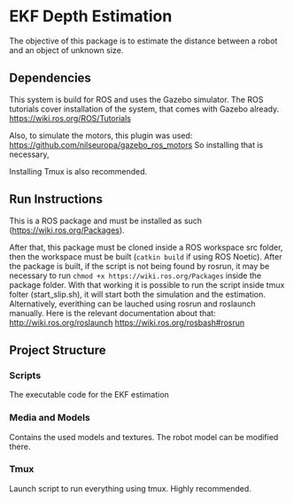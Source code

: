 # EKF Depth Estimation

The objective of this package is to estimate the distance between a robot and an object of unknown size.

## Dependencies
This system is build for ROS and uses the Gazebo simulator.
The ROS tutorials cover installation of the system, that comes with Gazebo already. https://wiki.ros.org/ROS/Tutorials

Also, to simulate the motors, this plugin was used: https://github.com/nilseuropa/gazebo_ros_motors
So installing that is necessary,

Installing Tmux is also recommended.

## Run Instructions

This is a ROS package and must be installed as such (https://wiki.ros.org/Packages).


After that, this package must be cloned inside a ROS workspace src folder, then the workspace must be built (`catkin build` if using ROS Noetic).
After the package is built, if the script is not being found by rosrun, it may be necessary to run `chmod +x https://wiki.ros.org/Packages` inside the package folder.
With that working it is possible to run the script inside tmux folter (start_slip.sh), it will start both the simulation and the estimation. Alternatively, everithing can be lauched using rosrun and roslaunch manually.
Here is the relevant documentation about that:
http://wiki.ros.org/roslaunch
https://wiki.ros.org/rosbash#rosrun


## Project Structure
### Scripts
The executable code for the EKF estimation

### Media and Models
Contains the used models and textures. The robot model can be modified there.

### Tmux
Launch script to run everything using tmux. Highly recommended.

